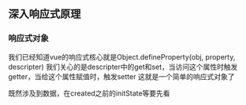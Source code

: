## 深入响应式原理

### 响应式对象
我们已经知道vue的响应式核心就是Object.defineProperty(obj, property, descripter)
我们关心的是descripter中的get和set，当访问这个属性时触发getter，当给这个属性赋值时，触发setter
这就是一个简单的响应式对象了

既然涉及到数据，在created之前的initState等要先看